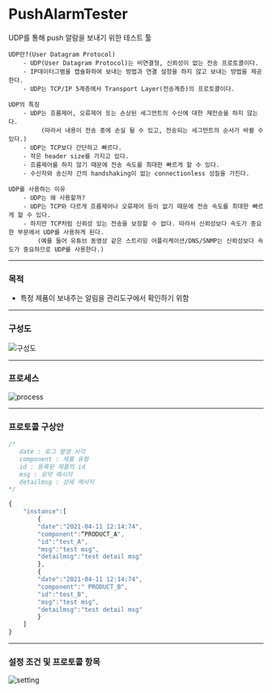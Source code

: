 # PushAlarmTester
UDP를 통해 push 알람을 보내기 위한 테스트 툴

    UDP란?(User Datagram Protocol)
        - UDP(User Datagram Protocol)는 비연결형, 신뢰성이 없는 전송 프로토콜이다.
        - IP데이터그램을 캡슐화하여 보내는 방법과 연결 설정을 하지 않고 보내는 방법을 제공한다.
        - UDP는 TCP/IP 5계층에서 Transport Layer(전송계층)의 프로토콜이다.
        
    UDP의 특징
        - UDP는 흐름제어, 오류제어 또는 손상된 세그먼트의 수신에 대한 재전송을 하지 않는다. 
             (따라서 내용이 전송 중에 손실 될 수 있고, 전송되는 세그먼트의 순서가 바뀔 수 있다.)
        - UDP는 TCP보다 간단하고 빠르다.
        - 작은 header size를 가지고 있다.
        - 흐름제어를 하지 않기 때문에 전송 속도를 최대한 빠르게 할 수 있다.
        - 수신자와 송신자 간의 handshaking이 없는 connectionless 성질을 가진다.
        
    UDP를 사용하는 이유
        - UDP는 왜 사용할까? 
        - UDP는 TCP와 다르게 흐름제어나 오류제어 등이 없기 때문에 전송 속도를 최대한 빠르게 할 수 있다. 
        - 하지만 TCP처럼 신뢰성 있는 전송을 보장할 수 없다. 따라서 신뢰성보다 속도가 중요한 부문에서 UDP를 사용하게 된다. 
            (예를 들어 유튜브 동영상 같은 스트리밍 어플리케이션/DNS/SNMP는 신뢰성보다 속도가 중요하므로 UDP를 사용한다.)



---

### 목적
* 특정 제품이 보내주는 알림을 관리도구에서 확인하기 위함

---

### 구성도
![구성도](https://user-images.githubusercontent.com/28182969/227831945-dc38fa4a-c7ac-4b14-a4e5-f6db66440c0e.JPG)

---

### 프로세스   
![process](https://user-images.githubusercontent.com/28182969/227832143-a0a9d63d-c8ad-40c7-b33d-d7a8814000c8.JPG)

---

### 프로토콜 구상안
```javascript
/*
   date : 로그 발생 시각
   component : 제품 유형
   id : 등록된 제품의 id
   msg : 요약 메시지
   detailmsg : 상세 메시지
*/

{
	"instance":[
		{
		"date":"2021-04-11 12:14:74",
		"component":“PRODUCT_A",
		"id":"test_A",
		"msg":"test msg",
		"detailmsg":"test detail msg"
		},
		{
		"date":"2021-04-11 12:14:74",
		"component":" PRODUCT_B",
		"id":"test_B",
		"msg":"test msg",
		"detailmsg":"test detail msg"
		}
	]
}
```

---

### 설정 조건 및 프로토콜 항목
![setting](https://user-images.githubusercontent.com/28182969/227833251-ffb55f30-8e7e-4b29-af4a-f1da7fa98caa.JPG)

